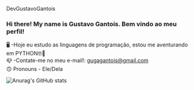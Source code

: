 DevGustavoGantois
 ### Hi there! My name is Gustavo Gantois. Bem vindo ao meu perfil!
🖥️ -Hoje eu estudo as linguagens de programação, estou me aventurando em PYTHON🤓🧠  
📪 -Contate-me no meu e-mail!: gugagantois@gmail.com     
🙃 Pronouns - Ele/Dela 

![Anurag's GitHub stats](https://github-readme-stats.vercel.app/api?username=DevGustavoGantois&show_icons=true&theme=onedark)



